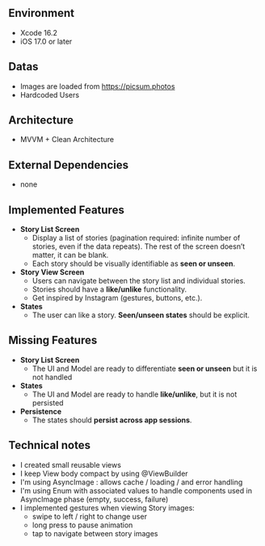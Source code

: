## Environment
+ Xcode 16.2
+ iOS 17.0 or later

## Datas
+ Images are loaded from https://picsum.photos
+ Hardcoded Users

## Architecture
+ MVVM + Clean Architecture

## External Dependencies
+ none

## Implemented Features
- **Story List Screen**
    - Display a list of stories (pagination required: infinite number of stories, even if the data repeats). The rest of the screen doesn’t matter, it can be blank.
    - Each story should be visually identifiable as **seen or unseen**.
- **Story View Screen**
    - Users can navigate between the story list and individual stories.
    - Stories should have a **like/unlike** functionality.
    - Get inspired by Instagram (gestures, buttons, etc.).
- **States**
    - The user can like a story. **Seen/unseen states** should be explicit.
      
## Missing Features
- **Story List Screen**
    - The UI and Model are ready to differentiate **seen or unseen** but it is not handled
- **States**
    - The UI and Model are ready to handle **like/unlike**, but it is not persisted
- **Persistence**
    - The states should **persist across app sessions**.

 ## Technical notes
 - I created small reusable views
 - I keep View body compact by using @ViewBuilder
 - I'm using AsyncImage : allows cache / loading / and error handling
 - I'm using Enum with associated values to handle components used in AsyncImage phase (empty, success, failure)
 - I implemented gestures when viewing Story images:
   - swipe to left / right to change user
   - long press to pause animation
   - tap to navigate between story images
